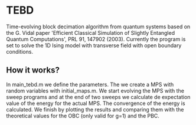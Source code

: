 # TEBD
Time-evolving block decimation algorithm from quantum systems based on the G. Vidal paper 'Efficient Classical Simulation of Slightly Entangled Quantum Computations', PRL 91, 147902 (2003).
Currently the program is set to solve the 1D Ising model with transverse field with open boundary conditions. 

## How it works?
In main_tebd.m we define the parameters. The we create a MPS with random variables with initial_maps.m. We start evolving the MPS with the sweep programs and at the end of two sweeps we calculate de expectation value of the energy for the actual MPS. The convergence of the energy is calculated. 
We finish by plotting the results and comparing them with the theoretical values for the OBC (only valid for g=1) and the PBC.
